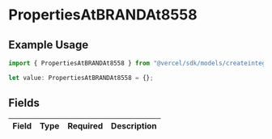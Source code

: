 # PropertiesAtBRANDAt8558

## Example Usage

```typescript
import { PropertiesAtBRANDAt8558 } from "@vercel/sdk/models/createintegrationstoredirectop.js";

let value: PropertiesAtBRANDAt8558 = {};
```

## Fields

| Field       | Type        | Required    | Description |
| ----------- | ----------- | ----------- | ----------- |
